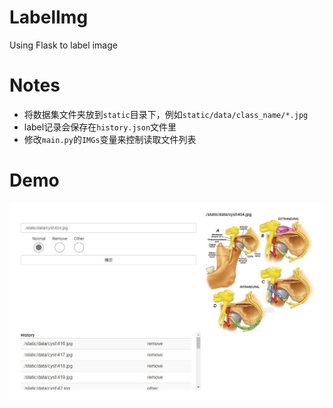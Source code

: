 # LabelImg
Using Flask to label image

# Notes

- 将数据集文件夹放到`static`目录下，例如`static/data/class_name/*.jpg`
- label记录会保存在`history.json`文件里
- 修改`main.py`的`IMGs`变量来控制读取文件列表

# Demo

![](./demo.jpg)